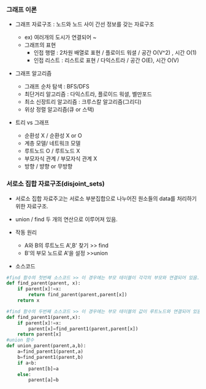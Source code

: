 ### 그래프 이론

- 그래프 자료구조 : 노드와 노드 사이 간선 정보를 갖는 자료구조
    - ex) 여러개의 도시가 연결되어 ~
    - 그래프의 표현
        - 인접 행렬 : 2차원 배열로 표현 / 플로이드 워셜 / 공간 O(V^2) , 시간 O(1)
        - 인접 리스트 : 리스트로 표현 / 다익스트라 / 공간 O(E), 시간 O(V)
    

- 그래프 알고리즘
    - 그래프 순차 탐색 : BFS/DFS
    - 최단거리 알고리즘 : 다익스트라, 플로이드 워셜, 벨만포드
    - 최소 신장트리 알고리즘 : 크루스칼 알고리즘(그리디)
    - 위상 정렬 알고리즘(큐 or 스택)
    

- 트리 vs 그래프
    - 순환성 X / 순환성 X or O
    - 계층 모델/ 네트워크 모델
    - 루트노드 O / 루트노드 X
    - 부모자식 관계 / 부모자식 관계 X
    - 방향 / 뱡향 or 무방향
    
### 서로소 집합 자료구조(disjoint_sets)

- 서로소 집합 자료주고는 서로소 부분집합으로 나누어진 원소들의 data를 처리하기 위한 자료구조.
- union / find 두 개의 연산으로 이루어져 있음.
- 작동 원리
    - A와 B의 루트노드 A',B' 찾기 >> find
    - B'의 부모 노드로 A'을 설정 >>union
    
- 소스코드

```python
#find 함수의 첫번째 소스코드 >> 이 경우에는 부모 테이블이 각각의 부모와 연결되어 있음.
def find_parent(parent, x):
    if parent[x]!=x:
        return find_parent(parent,parent[x])
    return x

#find 함수의 두번째 소스코드 >> 이 경우에는 부모 테이블의 값이 루트노드와 연결되어 있음.
def find_parent1(parent,x):
    if parent[x]!=x:
        parent[x]=find_parent1(parent,parent[x])
    return parent[x]
#union 함수
def union_parent(parent,a,b):
    a=find_parent1(parent,a)
    b=find_parent1(parent,b)
    if a<b:
        parent[b]=a
    else:
        parent[a]=b
```



    